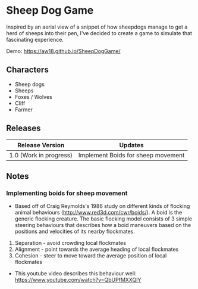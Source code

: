 # Sheep Dog Game

Inspired by an aerial view of a snippet of how sheepdogs manage to get a herd of sheeps into their pen, I've decided to create a game to simulate that fascinating experience.

Demo: https://aw18.github.io/SheepDogGame/

## Characters

- Sheep dogs
- Sheeps
- Foxes / Wolves
- Cliff
- Farmer

## Releases

| Release Version        | Updates                            |
| ---------------------- | ---------------------------------- |
| 1.0 (Work in progress) | Implement Boids for sheep movement |

## Notes

### Implementing boids for sheep movement

- Based off of Craig Reymolds's 1986 study on different kinds of flocking animal behaviours (http://www.red3d.com/cwr/boids/). A boid is the generic flocking creature. The basic flocking model consists of 3 simple steering behaviours that describes how a boid maneuvers based on the positions and velocities of its nearby flockmates.

1. Separation - avoid crowding local flockmates
2. Alignment - point towards the average heading of local flockmates
3. Cohesion - steer to move toward the average position of local flockmates

- This youtube video describes this behaviour well: https://www.youtube.com/watch?v=QbUPfMXXQIY
